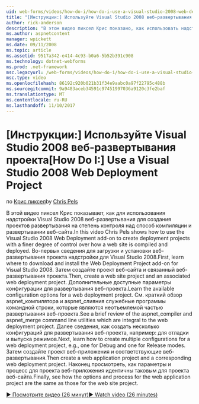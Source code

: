 ```yaml
---
uid: web-forms/videos/how-do-i/how-do-i-use-a-visual-studio-2008-web-deployment-project
title: "[Инструкции:] Используйте Visual Studio 2008 веб-развертывания проекта | Документы Microsoft"
author: rick-anderson
description: "В этом видео пиксел Крис показано, как использовать надстройку Visual Studio 2008 веб-развертывания для создания проектов развертывания на степень контроля над тем, как..."
ms.author: aspnetcontent
manager: wpickett
ms.date: 09/11/2008
ms.topic: article
ms.assetid: 9517a342-e414-4c93-b0a6-5b52b391c908
ms.technology: dotnet-webforms
ms.prod: .net-framework
msc.legacyurl: /web-forms/videos/how-do-i/how-do-i-use-a-visual-studio-2008-web-deployment-project
msc.type: video
ms.openlocfilehash: 86192c920b021b31f34e9aabc0a97f22795c488b
ms.sourcegitcommit: 9a9483aceb34591c97451997036a9120c3fe2baf
ms.translationtype: MT
ms.contentlocale: ru-RU
ms.lasthandoff: 11/10/2017
---
```

<a name="how-do-i-use-a-visual-studio-2008-web-deployment-project"></a><span data-ttu-id="5d23e-103">[Инструкции:] Используйте Visual Studio 2008 веб-развертывания проекта</span><span class="sxs-lookup"><span data-stu-id="5d23e-103">[How Do I:] Use a Visual Studio 2008 Web Deployment Project</span></span>
====================
<span data-ttu-id="5d23e-104">по [Крис пиксел](https://twitter.com/chrispels)</span><span class="sxs-lookup"><span data-stu-id="5d23e-104">by [Chris Pels](https://twitter.com/chrispels)</span></span>

<span data-ttu-id="5d23e-105">В этой видео пиксел Крис показывает, как для использования надстройки Visual Studio 2008 веб-развертывания для создания проектов развертывания на степень контроля над способ компиляции и развертывании веб-сайта.</span><span class="sxs-lookup"><span data-stu-id="5d23e-105">In this video Chris Pels shows how to use the Visual Studio 2008 Web Deployment add-on to create deployment projects with a finer degree of control over how a web site is compiled and deployed.</span></span> <span data-ttu-id="5d23e-106">Во-первых сведения для загрузки и установки веб-развертывания проекта надстройки для Visual Studio 2008.</span><span class="sxs-lookup"><span data-stu-id="5d23e-106">First, learn where to download and install the Web Deployment Project add-on for Visual Studio 2008.</span></span> <span data-ttu-id="5d23e-107">Затем создайте проект веб-сайта и связанный веб-развертывания проекта.</span><span class="sxs-lookup"><span data-stu-id="5d23e-107">Then, create a web site project and an associated web deployment project.</span></span> <span data-ttu-id="5d23e-108">Дополнительные доступные параметры конфигурации для развертывания веб-проекта.</span><span class="sxs-lookup"><span data-stu-id="5d23e-108">Learn the available configuration options for a web deployment project.</span></span> <span data-ttu-id="5d23e-109">См. краткий обзор aspnet\_компилятора и aspnet\_слияния служебные программы командной строки, которые являются неотъемлемой частью развертывания веб-проекта.</span><span class="sxs-lookup"><span data-stu-id="5d23e-109">See a brief review of the aspnet\_compiler and aspnet\_merge command line utilities which are integral to the web deployment project.</span></span> <span data-ttu-id="5d23e-110">Далее сведения, как создать несколько конфигураций для развертывания веб-проекта, например: для отладки и выпуска режимов.</span><span class="sxs-lookup"><span data-stu-id="5d23e-110">Next, learn how to create multiple configurations for a web deployment project, e.g., one for Debug and one for Release modes.</span></span> <span data-ttu-id="5d23e-111">Затем создайте проект веб-приложения и соответствующие веб-развертывания.</span><span class="sxs-lookup"><span data-stu-id="5d23e-111">Then create a web application project and a corresponding web deployment project.</span></span> <span data-ttu-id="5d23e-112">Наконец просмотреть, как параметры и процесс для проекта веб-приложения идентичны таковым для проекта веб-сайта.</span><span class="sxs-lookup"><span data-stu-id="5d23e-112">Finally, see how the options and process for the web application project are the same as those for the web site project.</span></span>

[<span data-ttu-id="5d23e-113">&#9654; Посмотрите видео (26 минут)</span><span class="sxs-lookup"><span data-stu-id="5d23e-113">&#9654; Watch video (26 minutes)</span></span>](https://channel9.msdn.com/Blogs/ASP-NET-Site-Videos/how-do-i-use-a-visual-studio-2008-web-deployment-project)
